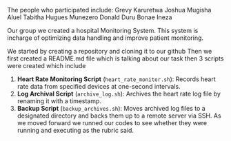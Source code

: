 The people who participated include:
Grevy Karuretwa
Joshua Mugisha
Aluel Tabitha
Hugues Munezero
Donald Duru
Bonae Ineza

Our group we created a hospital Monitoring System. This system is incharge of optimizing data handling and improve patient monitoring.

We started by creating a repository  and cloning it to our github
Then we first created a README.md file which is talking about our task then 3 scripts were created which include 
1. **Heart Rate Monitoring Script** (`heart_rate_monitor.sh`): Records heart rate data from specified devices at one-second intervals.
2. **Log Archival Script** (`archive_log.sh`): Archives the heart rate log file by renaming it with a timestamp.
3. **Backup Script** (`backup_archives.sh`): Moves archived log files to a designated directory and backs them up to a remote server via SSH. 
 As we moved forward we runned our codes to see whether they were running and executing as the rubric said.

